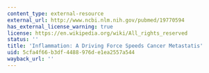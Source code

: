 ```yaml
---
content_type: external-resource
external_url: http://www.ncbi.nlm.nih.gov/pubmed/19770594
has_external_license_warning: true
license: https://en.wikipedia.org/wiki/All_rights_reserved
status: ''
title: 'Inflammation: A Driving Force Speeds Cancer Metastatis'
uid: 5cfa4f66-b3df-4488-976d-e1ea2557a544
wayback_url: ''
---
```

